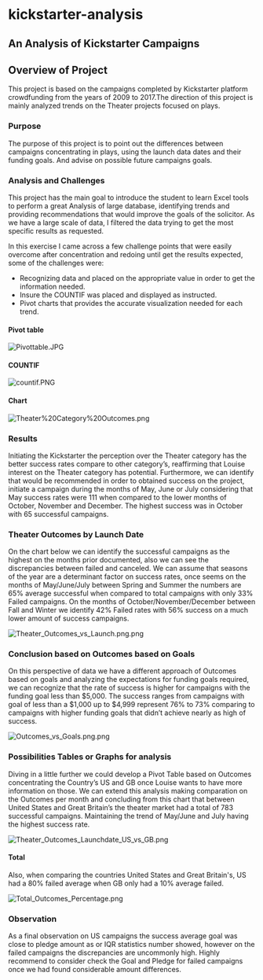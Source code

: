 # kickstarter-analysis

## An Analysis of Kickstarter Campaigns

## Overview of Project
This project is based on the campaigns completed by Kickstarter platform crowdfunding from the years of 2009 to 2017.The direction of this project is mainly analyzed trends on the Theater projects focused on plays.

### Purpose
The purpose of this project is to point out the differences between campaigns concentrating in plays, using the launch data dates and their funding goals. And advise on possible future campaigns goals.

### Analysis and Challenges

This project has the main goal to introduce the student to learn Excel tools to perform a great Analysis of large database, identifying trends and providing recommendations that would improve the goals of the solicitor. As we have a large scale of data, I filtered the data trying to get the most specific results as requested.

In this exercise I came across a few challenge points that were easily overcome after concentration and redoing until get the results expected, some of the challenges were:

* Recognizing data and placed on the appropriate value in order to get the information needed.
* Insure the COUNTIF was placed and displayed as instructed.
* Pivot charts that provides the accurate visualization needed for each trend.

#### Pivot table
![Pivottable.JPG](https://github.com/abramscris/kickstarter-analysis/blob/main/Pivottable.JPG)

#### COUNTIF
![countif.PNG](https://github.com/abramscris/kickstarter-analysis/blob/main/countif.PNG)

#### Chart
![Theater%20Category%20Outcomes.png](https://github.com/abramscris/kickstarter-analysis/blob/main/Theater%20Category%20Outcomes.png)

### Results

Initiating the Kickstarter the perception over the Theater category has the better success rates compare to other category’s, reaffirming that Louise interest on the Theater category has potential. Furthermore, we can identify that would be recommended in order to obtained success on the project, initiate a campaign during the months of May, June or July considering that May success rates were 111 when compared to the lower months of October, November and December. The highest success was in October with 65 successful campaigns. 

### Theater Outcomes by Launch Date

On the chart below we can identify the successful campaigns as the highest on the months prior documented, also we can see the discrepancies between failed and canceled. We can assume that seasons of the year are a determinant factor on success rates, once seems on the months of May/June/July between Spring and Summer the numbers are 65% average successful when compared to total campaigns with only 33% Failed campaigns. On the months of October/November/December between Fall and Winter we identify 42% Failed rates with 56% success on a much lower amount of success campaigns.

![Theater_Outcomes_vs_Launch.png.png](https://github.com/abramscris/kickstarter-analysis/blob/main/Theater_Outcomes_vs_Launch.png)

### Conclusion based on Outcomes based on Goals

On this perspective of data we have a different approach of Outcomes based on goals and analyzing the expectations for funding goals required, we can recognize that the rate of success is higher for campaigns with the funding goal less than $5,000. The success ranges from campaigns with goal of less than a $1,000 up to $4,999 represent 76% to 73% comparing to campaigns with higher funding goals that didn’t achieve nearly as high of success.

![Outcomes_vs_Goals.png.png](https://github.com/abramscris/kickstarter-analysis/blob/main/Outcomes_vs_Goals.png)

### Possibilities Tables or Graphs for analysis

Diving in a little further we could develop a Pivot Table based on Outcomes concentrating the Country’s US and GB once Louise wants to have more information on those.
We can extend this analysis making comparation on the Outcomes per month and concluding from this chart that between United States and Great Britain’s the theater market had a total of 783 successful campaigns. Maintaining the trend of May/June and July having the highest success rate. 

![Theater_Outcomes_Launchdate_US_vs_GB.png](https://github.com/abramscris/kickstarter-analysis/blob/main/Theater_Outcomes_Launchdate_US_vs_GB.png)

#### Total

Also, when comparing the countries United States and Great Britain's, US had a 80% failed average when GB only had a 10% average failed.

![Total_Outcomes_Percentage.png](https://github.com/abramscris/kickstarter-analysis/blob/main/Total_Outcomes_Percentage.png)

### Observation
As a final observation on US campaigns the success average goal was close to pledge amount as or IQR statistics number showed, however on the failed campaigns the discrepancies are uncommonly high.
Highly recommend to consider check the Goal and Pledge for failed campaigns once we had found considerable amount differences.
